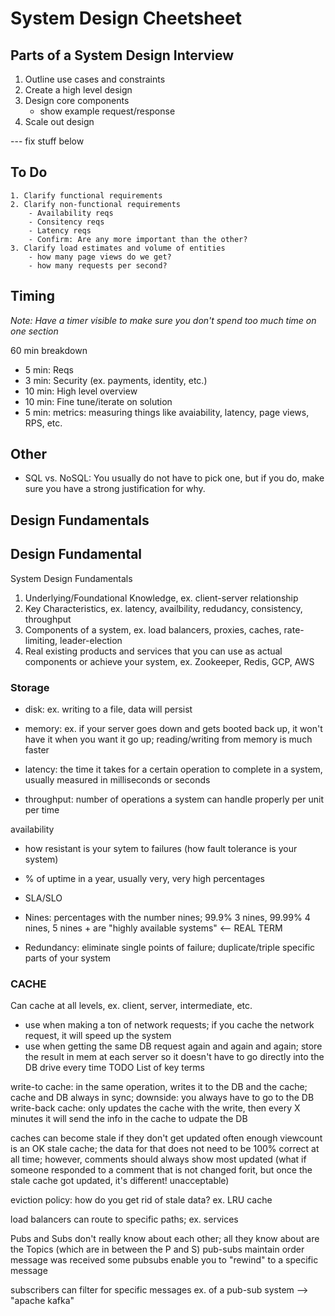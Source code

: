 # System Design Cheetsheet


## Parts of a System Design Interview
1. Outline use cases and constraints
2. Create a high level design
3. Design core components 
    - show example request/response
4. Scale out design

--- fix stuff below
## To Do
    1. Clarify functional requirements
    2. Clarify non-functional requirements
        - Availability reqs
        - Consitency reqs
        - Latency reqs
        - Confirm: Are any more important than the other?
    3. Clarify load estimates and volume of entities
        - how many page views do we get?
        - how many requests per second?

## Timing

_Note: Have a timer visible to make sure you don't spend too much time on one section_

60 min breakdown
- 5 min: Reqs
- 3 min: Security (ex. payments, identity, etc.)
- 10 min: High level overview
- 10 min: Fine tune/iterate on solution
- 5 min: metrics: measuring things like avaiability, latency, page views, RPS, etc.

## Other
- SQL vs. NoSQL: You usually do not have to pick one, but if you do, make sure you have a strong justification for why.

## Design Fundamentals

Design Fundamental
- 


System Design Fundamentals
1. Underlying/Foundational Knowledge, ex. client-server relationship
2. Key Characteristics, ex. latency, availbility, redudancy, consistency, throughput 
3. Components of a system, ex. load balancers, proxies, caches, rate-limiting, leader-election
4. Real existing products and services that you can use as actual components or achieve your system, ex. Zookeeper, Redis, GCP, AWS

### Storage

- disk: ex. writing to a file, data will persist
- memory: ex. if your server goes down and gets booted back up, it won't have it when you want it go up; reading/writing from memory is much faster

- latency: the time it takes for a certain operation to complete in a system, usually measured in milliseconds or seconds
- throughput: number of operations a system can handle properly per unit per time

availability
- how resistant is your sytem to failures (how fault tolerance is your system)
- % of uptime in a year, usually very, very high percentages

- SLA/SLO
- Nines: percentages with the number nines; 99.9% 3 nines, 99.99% 4 nines, 5 nines + are "highly available systems" <-- REAL TERM
- Redundancy: eliminate single points of failure; duplicate/triple specific parts of your system


### CACHE

Can cache at all levels, ex. client, server, intermediate, etc.
- use when making a ton of network requests; if you cache the network request, it will speed up the system
- use when getting the same DB request again and again and again; store the result in mem at each server so it doesn't have to go directly into the DB drive every time
TODO List of key terms

write-to cache: in the same operation, writes it to the DB and the cache; cache and DB always in sync; downside: you always have to go to the DB
write-back cache: only updates the cache with the write, then every X minutes it will send the info in the cache to udpate the DB

caches can become stale if they don't get updated often enough
viewcount is an OK stale cache; the data for that does not need to be 100% correct at all time; however, comments should always show most updated (what if someone responded to a comment that is not changed forit, but once the stale cache got updated, it's different! unacceptable)

eviction policy: how do you get rid of stale data? ex. LRU cache

load balancers can route to specific paths; ex. services


Pubs and Subs don't really know about each other; all they know about are the Topics (which are in between the P and S)
pub-subs maintain order message was received
some pubsubs enable you to "rewind" to a specific message

subscribers can filter for specific messages
ex. of a pub-sub system --> "apache kafka"